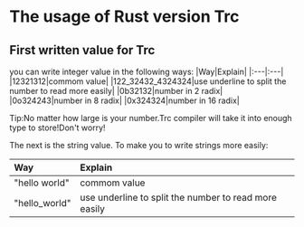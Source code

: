 # The usage of Rust version Trc

## First written value for Trc

you can write integer value in the following ways:
|Way|Explain|
|:---|:---|
|12321312|commom value|
|122_32432_4324324|use underline to split the number to read more easily|
|0b32132|number in 2 radix|
|0o324243|number in 8 radix|
|0x324324|number in 16 radix|

Tip:No matter how large is your number.Trc compiler will take it into enough type to store!Don't worry!

The next is the string value. To make you to write strings more easily:

|Way|Explain|
|:---|:---|
|"hello world"|commom value|
|"hello_world"|use underline to split the number to read more easily| 
